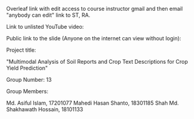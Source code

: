 Overleaf link with edit access to course instructor gmail and then email "anybody can edit" link to ST, RA.

Link to unlisted YouTube video:


Public link to the slide (Anyone on the internet can view without login):


Project title:

"Multimodal Analysis of Soil Reports and Crop Text Descriptions for Crop Yield Prediction"

Group Number: 13

Group Members: 

Md. Asiful Islam, 17201077 
Mahedi Hasan Shanto, 18301185
Shah Md. Shakhawath Hossain, 18101133 
